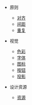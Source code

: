 * 原则
  * [对齐](pages/principle/align)
  * [间距](pages/principle/space)
  * [重复](pages/principle/repeat)
  
* 视觉
  * [色彩](pages/vision/color)
  * [字体](pages/vision/font)
  * [图标](pages/vision/icon)
  * [按钮](pages/vision/button)
  * [投影](pages/vision/shadow)
  
* 设计资源
  * [资源](pages/design/design)
